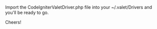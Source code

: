 Import the CodeIgniterValetDriver.php file  into your ~/.valet/Drivers and you'll be ready to go. 

Cheers!
